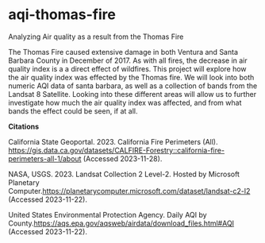 # aqi-thomas-fire
Analyzing Air quality as a result from the Thomas Fire


The Thomas Fire caused extensive damage in both Ventura and Santa Barbara County in December of 2017. As with all fires, the decrease in air quality index is a a direct effect of wildfires. This project will explore how the air quality index was effected by the Thomas fire. We will look into both numeric AQI data of santa barbara, as well as a collection of bands from the Landsat 8 Satellite. Looking into these different areas will allow us to further investigate how much the air quality index was affected, and from what bands the effect could be seen, if at all. 

 
**Citations**


California State Geoportal. 2023. California Fire Perimeters (All). https://gis.data.ca.gov/datasets/CALFIRE-Forestry::california-fire-perimeters-all-1/about (Accessed 2023-11-28).

NASA, USGS. 2023. Landsat Collection 2 Level-2. Hosted by Microsoft Planetary Computer.https://planetarycomputer.microsoft.com/dataset/landsat-c2-l2 (Accessed 2023-11-22).

United States Environmental Protection Agency. Daily AQI by County.https://aqs.epa.gov/aqsweb/airdata/download_files.html#AQI (Accessed 2023-11-22). 
